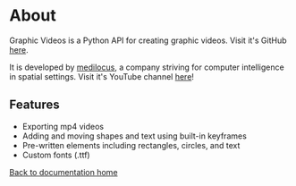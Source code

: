 # About

Graphic Videos is a Python API for creating graphic videos. Visit it's GitHub [here][github].

It is developed by [medilocus][medilocus], a company striving for computer intelligence in spatial settings. Visit it's YouTube channel [here][youtube]!

## Features

* Exporting mp4 videos
* Adding and moving shapes and text using built-in keyframes
* Pre-written elements including rectangles, circles, and text
* Custom fonts (.ttf)


[Back to documentation home][dochome]

[dochome]: https://medilocus.github.io/graphic_videos/
[medilocus]: https://github.com/medilocus
[github]: https://github.com/medilocus/graphic_videos
[youtube]: https://www.youtube.com/channel/UCX6LfLPwY0OEaL_r7zM-bDQ